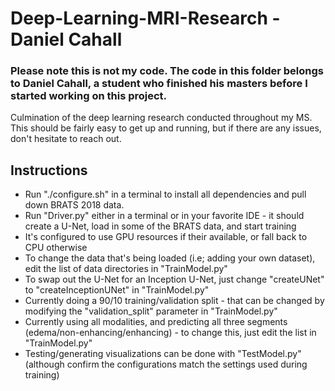 # Deep-Learning-MRI-Research - Daniel Cahall

### Please note this is not my code. The code in this folder belongs to Daniel Cahall, a student who finished his masters before I started working on this project.

Culmination of the deep learning research conducted throughout my MS. This should be fairly easy to get up and running, but if there are any issues, don't hesitate to reach out.


## Instructions ##

* Run "./configure.sh" in a terminal to install all dependencies and pull down BRATS 2018 data.
* Run "Driver.py" either in a terminal or in your favorite IDE - it should create a U-Net, load in some of the BRATS data, and start training
* It's configured to use GPU resources if their available, or fall back to CPU otherwise
* To change the data that's being loaded (i.e; adding your own dataset), edit the list of data directories in "TrainModel.py"
* To swap out the U-Net for an Inception U-Net, just change "createUNet" to "createInceptionUNet" in "TrainModel.py"
* Currently doing a 90/10 training/validation split - that can be changed by modifying the "validation_split" parameter in "TrainModel.py"
* Currently using all modalities, and predicting all three segments (edema/non-enhancing/enhancing) - to change this, just edit the list in "TrainModel.py"
* Testing/generating visualizations can be done with "TestModel.py" (although confirm the configurations match the settings used during training)
